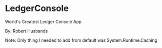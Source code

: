# LedgerConsole
World's Greatest Ledger Console App

By: Robert Husbands

Note: Only thing I needed to add from default was System.Runtime.Caching
